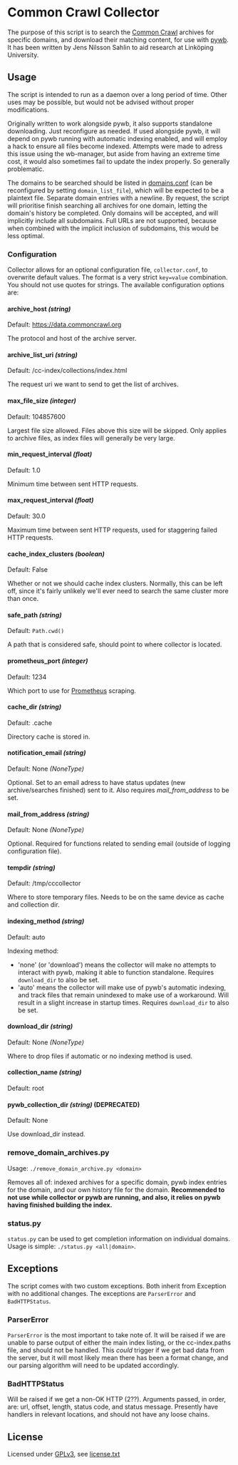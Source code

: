 # Common Crawl Collector
The purpose of this script is to search the [Common Crawl](https://commoncrawl.org) archives for specific domains, and download their matching content, for use with [pywb](https://pywb.readthedocs.io/). It has been written by Jens Nilsson Sahlin to aid research at Linköping University.

## Usage
The script is intended to run as a daemon over a long period of time. Other uses may be possible, but would not be advised without proper modifications.

Originally written to work alongside pywb, it also supports standalone downloading. Just reconfigure as needed. If used alongside pywb, it will depend on pywb running with automatic indexing enabled, and will employ a hack to ensure all files become indexed. Attempts were made to adress this issue using the wb-manager, but aside from having an extreme time cost, it would also sometimes fail to update the index properly. So generally problematic.

The domains to be searched should be listed in [domains.conf](domains.conf) (can be reconfigured by setting `domain_list_file`), which will be expected to be a plaintext file. Separate domain entries with a newline. By request, the script will prioritise finish searching all archives for one domain, letting the domain's history be completed. Only domains will be accepted, and will implicitly include all subdomains. Full URLs are not supported, because when combined with the implicit inclusion of subdomains, this would be less optimal.

### Configuration
Collector allows for an optional configuration file, `collector.conf`, to overwrite default values. The format is a very strict `key=value` combination. You should not use quotes for strings. The available configuration options are:

#### archive_host *(string)*
Default: https://data.commoncrawl.org

The protocol and host of the archive server.

#### archive_list_uri *(string)*
Default: /cc-index/collections/index.html

The request uri we want to send to get the list of archives.

#### max_file_size *(integer)*
Default: 104857600

Largest file size allowed. Files above this size will be skipped. Only applies to archive files, as index files will generally be very large.

#### min_request_interval *(float)*
Default: 1.0

Minimum time between sent HTTP requests.

#### max_request_interval *(float)*
Default: 30.0

Maximum time between sent HTTP requests, used for staggering failed HTTP requests.

#### cache_index_clusters *(boolean)*
Default: False

Whether or not we should cache index clusters. Normally, this can be left off, since it's fairly unlikely we'll ever need to search the same cluster more than once.

#### safe_path *(string)*
Default: `Path.cwd()`

A path that is considered safe, should point to where collector is located.

#### prometheus_port *(integer)*
Default: 1234

Which port to use for [Prometheus](https://prometheus.io) scraping.

#### cache_dir *(string)*
Default: .cache

Directory cache is stored in.

#### notification_email *(string)*
Default: None *(NoneType)*

Optional. Set to an email adress to have status updates (new archive/searches finished) sent to it. Also requires *mail_from_address* to be set.

#### mail_from_address *(string)*
Default: None *(NoneType)*

Optional. Required for functions related to sending email (outside of logging configuration file).

#### tempdir *(string)*
Default: /tmp/cccollector

Where to store temporary files. Needs to be on the same device as cache and collection dir.

#### indexing_method *(string)*
Default: auto

Indexing method:
 - 'none' (or 'download') means the collector will make no attempts to interact with pywb, making it able to function standalone. Requires `download_dir` to also be set.
 - 'auto' means the collector will make use of pywb's automatic indexing, and track files that remain unindexed to make use of a workaround. Will result in a slight increase in startup times. Requires `download_dir` to also be set.

#### download_dir *(string)*
Default: None *(NoneType)*

Where to drop files if automatic or no indexing method is used.

#### collection_name *(string)*
Default: root

#### pywb_collection_dir *(string)* (DEPRECATED)
Default: None

Use download_dir instead.

### remove_domain_archives.py
Usage: `./remove_domain_archive.py <domain>`

Removes all of: indexed archives for a specific domain, pywb index entries for the domain, and our own history file for the domain. **Recommended to not use while collector or pywb are running, and also, it relies on pywb having finished building the index.**

### status.py
`status.py` can be used to get completion information on individual domains. Usage is simple: `./status.py <all|domain>`. 

## Exceptions
The script comes with two custom exceptions. Both inherit from Exception with no additional changes. The exceptions are `ParserError` and `BadHTTPStatus`.

### ParserError
`ParserError` is the most important to take note of. It will be raised if we are unable to parse output of either the main index listing, or the cc-index.paths file, and should not be handled. This _could_ trigger if we get bad data from the server, but it will most likely mean there has been a format change, and our parsing algorithm will need to be updated accordingly.

### BadHTTPStatus
Will be raised if we get a non-OK HTTP (2??). Arguments passed, in order, are: url, offset, length, status code, and status message. Presently have handlers in relevant locations, and should not have any loose chains.

## License
Licensed under [GPLv3](https://www.gnu.org/licenses/gpl-3.0.html), see [license.txt](license.txt)
